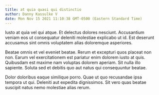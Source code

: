 ```yaml
---
title: at quia quasi qui distinctio
author: Danny Kassulke V
date: Mon Nov 15 2021 11:10:38 GMT-0500 (Eastern Standard Time)
---
```

Iusto at quia vel qui atque. Et delectus dolores nesciunt. Accusantium veniam eos ut consequatur deleniti molestiae explicabo ut id. Est deserunt accusamus sint omnis voluptatem alias doloremque asperiores.

 Beatae omnis et vel eveniet beatae. Rerum et excepturi quos placeat non non. Earum vel exercitationem est pariatur enim dolorem iusto at quis. Quibusdam est maxime nam voluptas dolorem aperiam. Sit nulla illo sapiente. Soluta sed et debitis quo aut natus qui consequuntur beatae.

 Dolor doloribus eaque similique porro. Quae ut quo recusandae ipsa tempora ut qui. Deleniti aut expedita dignissimos. Sit vero quas beatae suscipit natus nemo molestiae alias rerum.